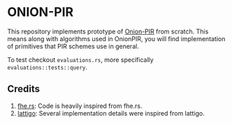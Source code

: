 # ONION-PIR

This repository implements prototype of [Onion-PIR]() from scratch. This means along with algorithms used in OnionPIR, you will find implementation of primitives that PIR schemes use in general.

To test checkout `evaluations.rs`, more specifically `evaluations::tests::query`.

## Credits

1. [fhe.rs](https://github.com/tlepoint/fhe.rs): Code is heavily inspired from fhe.rs.
2. [lattigo](https://github.com/tuneinsight/lattigo): Several implementation details were inspired from lattigo.
